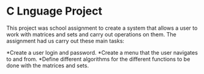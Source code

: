 # C Lnguage Project

This project was school assignment to create a system that allows a user to work with matrices and sets and carry out operations on them.
The assignment had us carry out these main tasks:

*Create a user login and password.
*Create a menu that the user navigates to and from.
*Define different algorithms for the different functions to be done with the matrices and sets.